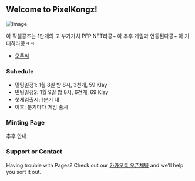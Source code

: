 ## Welcome to PixelKongz!

![Image](https://pixelkongz.org/banner.jpg)

아 픽셀콩즈는 1만개의 고 부가가치 PFP NFT라콩~ 아 추후 게임과 연동된다콩~ 아 기대하라콩ㅋㅋ

- [오픈씨](https://opensea.io/collection/pixel-kongz)

### Schedule
- 민팅일정1: 1월 8일 밤 8시, 3천개, 59 Klay
- 민팅일정2: 1월 9일 밤 8시, 6천개, 69 Klay
- 첫게임출시: 1분기 내
- 이후: 분기마다 게임 출시

### Minting Page
추후 안내

### Support or Contact

Having trouble with Pages? Check out our [카카오톡 오픈채팅](https://open.kakao.com/o/gaysDmSd) and we’ll help you sort it out.
